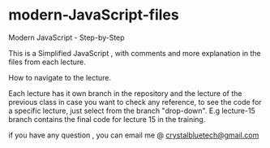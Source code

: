 # modern-JavaScript-files
Modern JavaScript - Step-by-Step

This is a Simplified JavaScript , with comments and more explanation in the files from each lecture. 

How to navigate to the lecture.

Each lecture has it own branch in the repository and the lecture of the previous class in case you  want to  check  any reference, to see the code for a specific lecture,
just select from the branch "drop-down". E.g lecture-15 branch contains the final code for lecture 15 in the training.

if you have any question , you can email me @ crystalbluetech@gmail.com
